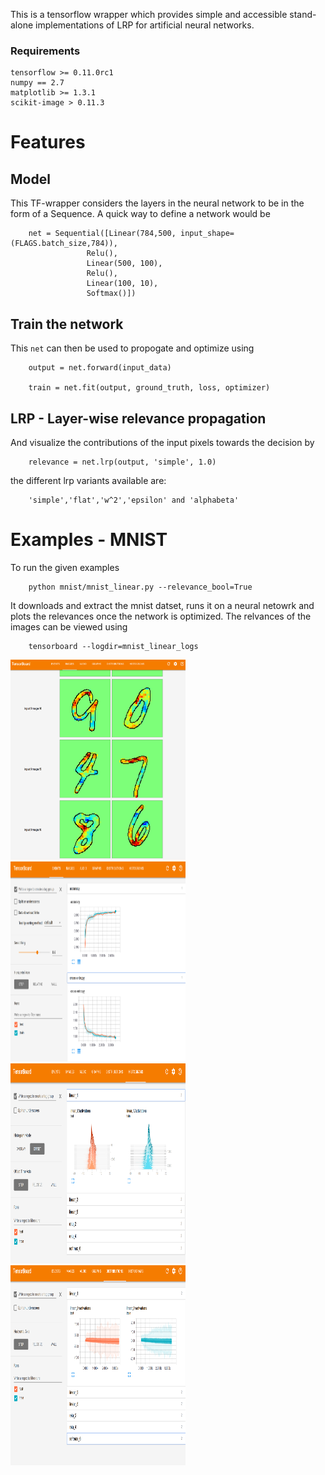 This is a tensorflow wrapper which provides simple and accessible stand-alone implementations of LRP for artificial neural networks.

### Requirements
    tensorflow >= 0.11.0rc1
    numpy == 2.7
    matplotlib >= 1.3.1
    scikit-image > 0.11.3
    
# Features

## Model 

This TF-wrapper considers the layers in the neural network to be in the form of a Sequence. A quick way to define a network would be

        net = Sequential([Linear(784,500, input_shape=(FLAGS.batch_size,784)), 
                     Relu(),
                     Linear(500, 100), 
                     Relu(),
                     Linear(100, 10), 
                     Softmax()]) 

## Train the network

This `net` can then be used to propogate and optimize using

        output = net.forward(input_data)
        
        train = net.fit(output, ground_truth, loss, optimizer)

## LRP - Layer-wise relevance propagation

And visualize the contributions of the input pixels towards the decision by

        relevance = net.lrp(output, 'simple', 1.0)

the different lrp variants available are:

        'simple','flat','w^2','epsilon' and 'alphabeta' 

# Examples - MNIST

To run the given examples 
   
        python mnist/mnist_linear.py --relevance_bool=True

It downloads and extract the mnist datset, runs it on a neural netowrk and plots the relevances once the network is optimized. The relvances of the images can be viewed using
   
        tensorboard --logdir=mnist_linear_logs

<img src="doc/images/images.png" width="280" height="320">
<img src="doc/images/accuracy.png" width="280" height="320">

<img src="doc/images/hist.png" width="280" height="320">
<img src="doc/images/distributions.png" width="280" height="320">


   
